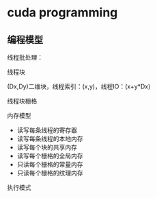 # cuda programming

## 编程模型

线程批处理：

线程块

(Dx,Dy)二维块，线程索引：(x,y)，线程IO：(x+y*Dx)

线程块栅格

内存模型

* 读写每条线程的寄存器
* 读写每条线程的本地内存
* 读写每个块的共享内存
* 读写每个栅格的全局内存
* 只读每个栅格的常量内存
* 只读每个栅格的纹理内存

执行模式
 
##